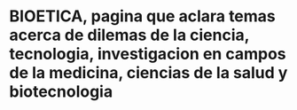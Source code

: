 # BIOETICA, pagina que aclara temas acerca de dilemas de la ciencia, tecnologia, investigacion en campos de la medicina, ciencias de la salud y biotecnologia
